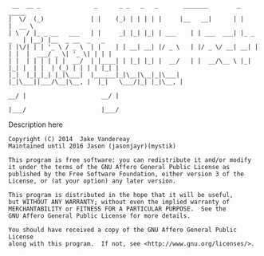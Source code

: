      __  __ _               _      _ _   _   _       _______        _            _____                  
    |  \/  (_)             | |    (_) | | | | |     |__   __|      | |          |  __ \                 
    | \  / |_ _ __   ___   | |     _| |_| |_| | ___    | | ___  ___| |_ _   _   | |__) |__  _ __  _   _ 
    | |\/| | | '_ \ / _ \  | |    | | __| __| |/ _ \   | |/ _ \/ __| __| | | |  |  ___/ _ \| '_ \| | | |
    | |  | | | | | |  __/  | |____| | |_| |_| |  __/   | |  __/\__ \ |_| |_| |  | |  | (_) | | | | |_| |
    |_|  |_|_|_| |_|\___|  |______|_|\__|\__|_|\___|   |_|\___||___/\__|\__, |  |_|   \___/|_| |_|\__, |
                                                                         __/ |                     __/ |
                                                                        |___/                     |___/ 

Description here


    
    Copyright (C) 2014  Jake Vandereay
    Maintained until 2016 Jason (jasonjayr)(mystik)

    This program is free software: you can redistribute it and/or modify
    it under the terms of the GNU Affero General Public License as
    published by the Free Software Foundation, either version 3 of the
    License, or (at your option) any later version.

    This program is distributed in the hope that it will be useful,
    but WITHOUT ANY WARRANTY; without even the implied warranty of
    MERCHANTABILITY or FITNESS FOR A PARTICULAR PURPOSE.  See the
    GNU Affero General Public License for more details.

    You should have received a copy of the GNU Affero General Public License
    along with this program.  If not, see <http://www.gnu.org/licenses/>.
